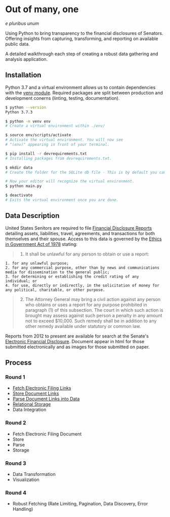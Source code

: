 # Out of many, one

_e pluribus unum_

Using Python to bring transparency to the financial disclosures of Senators. Offering insights from capturing, transforming, and reporting on available public data.

A detailed walkthrough each step of creating a robust data gathering and analysis application.

## Installation

Python 3.7 and a virtual environment allows us to contain dependencies with the [venv module](https://docs.python.org/3.7/library/venv.html). Required packages are split between production and development conerns (linting, testing, documentation).

```bash
$ python --version
Python 3.7.3

$ python -m venv env
# Create a virtual environment within ./env/

$ source env/scripts/activate
# Activate the virtual environment. You will now see
# "(env)" appearing in front of your terminal.

$ pip install -r devrequirements.txt
# Installing packages from devrequirements.txt.

$ mkdir data
# Create the folder for the SQLite db file - This is by default you can change the location in the Storage module

# Now your editor will recognize the virtual environment.
$ python main.py

$ deactivate
# Exits the virtual environment once you are done.
```

## Data Description

United States Senitors are required to file [Financial Disclosure Reports](https://www.ethics.senate.gov/public/index.cfm/financialdisclosure) detailing assets, liabilities, travel, agreements, and transactions for both themselves and their spouse. Access to this data is governed by the [Ethics in Government Act of 1978](https://legcounsel.house.gov/Comps/Ethics%20In%20Government%20Act%20Of%201978.pdf) stating:

> 1.  It shall be unlawful for any person to obtain or use a report:

    1. for any unlawful purpose;
    2. for any commercial purpose, other than by news and communications media for dissemination to the general public;
    3. for determining or establishing the credit rating of any individual; or
    4. for use, directly or indirectly, in the solicitation of money for any political, charitable, or other purpose.

> 2.  The Attorney General may bring a civil action against any person who obtains or uses a report for any purpose prohibited in paragraph (1) of this subsection. The court in which such action is brought may assess against such person a penalty in any amount not to exceed \$10,000. Such remedy shall be in addition to any other remedy available under statutory or common law.

Reports from 2012 to present are available for search at the Senate's [Electronic Financial Disclosure](https://efdsearch.senate.gov/search/home/). Document appear in html for those submitted electronically and as images for those submitted on paper.

## Process

### Round 1

- [Fetch Electronic Filing Links](./Process_01_Fetch.md)
- [Store Document Links](./Process_02_Store_Document_Links.md)
- [Parse Document Links into Data](./Process_03_Parse.md)
- [Relational Storage](./Process_04_Relational_Storage.md)
- Data Integration

### Round 2

- Fetch Electronic Filing Document
- Store
- Parse
- Storage

### Round 3

- Data Transformation
- Visualization

### Round 4

- Robust Fetching (Rate Limiting, Pagination, Data Discovery, Error Handling)
